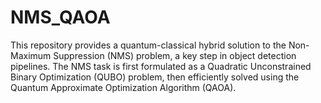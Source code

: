 # NMS_QAOA
This repository provides a quantum-classical hybrid solution to the Non-Maximum Suppression (NMS) problem, a key step in object detection pipelines. The NMS task is first formulated as a Quadratic Unconstrained Binary Optimization (QUBO) problem, then efficiently solved using the Quantum Approximate Optimization Algorithm (QAOA).
